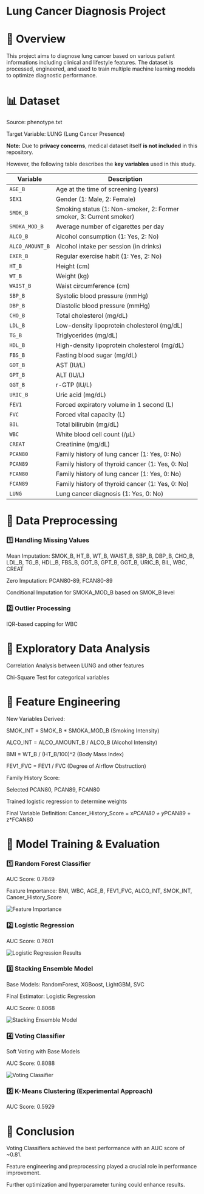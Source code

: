 # Lung Cancer Diagnosis Project

# 📌 Overview

This project aims to diagnose lung cancer based on various patient informations including clinical and lifestyle features. The dataset is processed, engineered, and used to train multiple machine learning models to optimize diagnostic performance.

# 📊 Dataset

Source: phenotype.txt

Target Variable: LUNG (Lung Cancer Presence)

**Note:** Due to **privacy concerns**, medical dataset itself **is not included** in this repository.

However, the following table describes the **key variables** used in this study.

| **Variable**   | **Description** |
|--------------|----------------------------|
| `AGE_B`      | Age at the time of screening (years) |
| `SEX1`       | Gender (1: Male, 2: Female) |
| `SMOK_B`     | Smoking status (1: Non-smoker, 2: Former smoker, 3: Current smoker) |
| `SMOKA_MOD_B` | Average number of cigarettes per day |
| `ALCO_B`     | Alcohol consumption (1: Yes, 2: No) |
| `ALCO_AMOUNT_B` | Alcohol intake per session (in drinks) |
| `EXER_B`     | Regular exercise habit (1: Yes, 2: No) |
| `HT_B`       | Height (cm) |
| `WT_B`       | Weight (kg) |
| `WAIST_B`    | Waist circumference (cm) |
| `SBP_B`      | Systolic blood pressure (mmHg) |
| `DBP_B`      | Diastolic blood pressure (mmHg) |
| `CHO_B`      | Total cholesterol (mg/dL) |
| `LDL_B`      | Low-density lipoprotein cholesterol (mg/dL) |
| `TG_B`       | Triglycerides (mg/dL) |
| `HDL_B`      | High-density lipoprotein cholesterol (mg/dL) |
| `FBS_B`      | Fasting blood sugar (mg/dL) |
| `GOT_B`      | AST (IU/L) |
| `GPT_B`      | ALT (IU/L) |
| `GGT_B`      | r-GTP (IU/L) |
| `URIC_B`     | Uric acid (mg/dL) |
| `FEV1`       | Forced expiratory volume in 1 second (L) |
| `FVC`        | Forced vital capacity (L) |
| `BIL`        | Total bilirubin (mg/dL) |
| `WBC`        | White blood cell count (/μL) |
| `CREAT`      | Creatinine (mg/dL) |
| `PCAN80`     | Family history of lung cancer (1: Yes, 0: No) |
| `PCAN89`     | Family history of thyroid cancer (1: Yes, 0: No) |
| `FCAN80`     | Family history of lung cancer (1: Yes, 0: No) |
| `FCAN89`     | Family history of thyroid cancer (1: Yes, 0: No) |
| `LUNG`       | Lung cancer diagnosis (1: Yes, 0: No) |

# 🔹 Data Preprocessing

### 1️⃣ Handling Missing Values

Mean Imputation: SMOK_B, HT_B, WT_B, WAIST_B, SBP_B, DBP_B, CHO_B, LDL_B, TG_B, HDL_B, FBS_B, GOT_B, GPT_B, GGT_B, URIC_B, BIL, WBC, CREAT

Zero Imputation: PCAN80-89, FCAN80-89

Conditional Imputation for SMOKA_MOD_B based on SMOK_B level

### 2️⃣ Outlier Processing

IQR-based capping for WBC

# 🔹 Exploratory Data Analysis

Correlation Analysis between LUNG and other features

Chi-Square Test for categorical variables

# 🔹 Feature Engineering

New Variables Derived:

SMOK_INT = SMOK_B * SMOKA_MOD_B (Smoking Intensity)

ALCO_INT = ALCO_AMOUNT_B / ALCO_B (Alcohol Intensity)

BMI = WT_B / (HT_B/100)^2 (Body Mass Index)

FEV1_FVC = FEV1 / FVC (Degree of Airflow Obstruction)

Family History Score:

Selected PCAN80, PCAN89, FCAN80

Trained logistic regression to determine weights

Final Variable Definition: Cancer_History_Score = x*PCAN80 + y*PCAN89 + z*FCAN80

# 🔹 Model Training & Evaluation

### 1️⃣ Random Forest Classifier

AUC Score: 0.7849

Feature Importance: BMI, WBC, AGE_B, FEV1_FVC, ALCO_INT, SMOK_INT, Cancer_History_Score

![Feature Importance](images/Feature_Importance.png)

### 2️⃣ Logistic Regression

AUC Score: 0.7601

![Logistic Regression Results](images/Logistic_Regression.png)

### 3️⃣ Stacking Ensemble Model

Base Models: RandomForest, XGBoost, LightGBM, SVC

Final Estimator: Logistic Regression

AUC Score: 0.8068

![Stacking Ensemble Model](images/Stacking_Ensemble.png)

### 4️⃣ Voting Classifier

Soft Voting with Base Models

AUC Score: 0.8088

![Voting Classifier](images/Voting_Classifier.png)

### 5️⃣ K-Means Clustering (Experimental Approach)

AUC Score: 0.5929

# 🚀 Conclusion

Voting Classifiers achieved the best performance with an AUC score of ~0.81.

Feature engineering and preprocessing played a crucial role in performance improvement.

Further optimization and hyperparameter tuning could enhance results.

